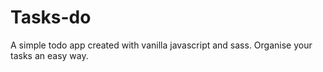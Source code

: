 # Tasks-do
A simple todo app created with vanilla javascript and sass. Organise your tasks an easy way.
